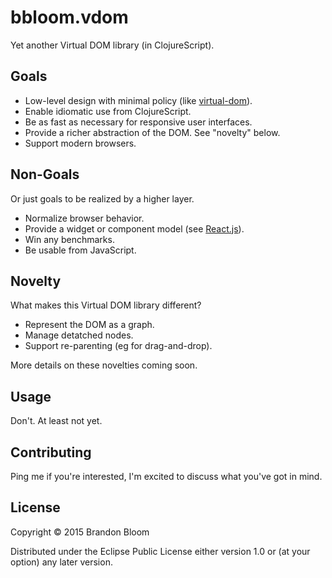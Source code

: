 # bbloom.vdom

Yet another Virtual DOM library (in ClojureScript).

## Goals

- Low-level design with minimal policy (like [virtual-dom][0]).
- Enable idiomatic use from ClojureScript.
- Be as fast as necessary for responsive user interfaces.
- Provide a richer abstraction of the DOM. See "novelty" below.
- Support modern browsers.

## Non-Goals

Or just goals to be realized by a higher layer.

- Normalize browser behavior.
- Provide a widget or component model (see [React.js][1]).
- Win any benchmarks.
- Be usable from JavaScript.

## Novelty

What makes this Virtual DOM library different?

- Represent the DOM as a graph.
- Manage detatched nodes.
- Support re-parenting (eg for drag-and-drop).

More details on these novelties coming soon.

## Usage

Don't. At least not yet.

## Contributing

Ping me if you're interested, I'm excited to discuss what you've got in mind.

## License

Copyright © 2015 Brandon Bloom

Distributed under the Eclipse Public License either version 1.0 or (at
your option) any later version.


[0]: https://github.com/Matt-Esch/virtual-dom
[1]: https://facebook.github.io/react/

